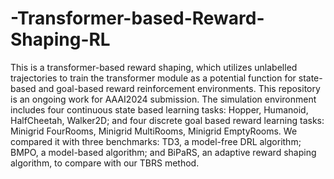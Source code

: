# -Transformer-based-Reward-Shaping-RL
This is a transformer-based reward shaping, which utilizes unlabelled trajectories to train the transformer module as a potential function for state-based and goal-based reward reinforcement environments. This repository is an ongoing work for AAAI2024 submission. The simulation environment includes four continuous state based learning tasks: Hopper, Humanoid, HalfCheetah, Walker2D; and four discrete goal based reward learning tasks: Minigrid FourRooms, Minigrid MultiRooms, Minigrid EmptyRooms. We compared it with three benchmarks: TD3, a model-free DRL algorithm; BMPO, a model-based algorithm; and BiPaRS, an adaptive reward shaping algorithm, to compare with our TBRS method.
